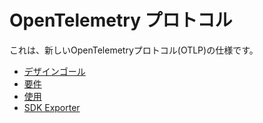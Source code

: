 # OpenTelemetry プロトコル

これは、新しいOpenTelemetryプロトコル(OTLP)の仕様です。

- [デザインゴール](design-goals.md)
- [要件](requirements.md)
- [使用](otlp.md)
- [SDK Exporter](exporter.md)
